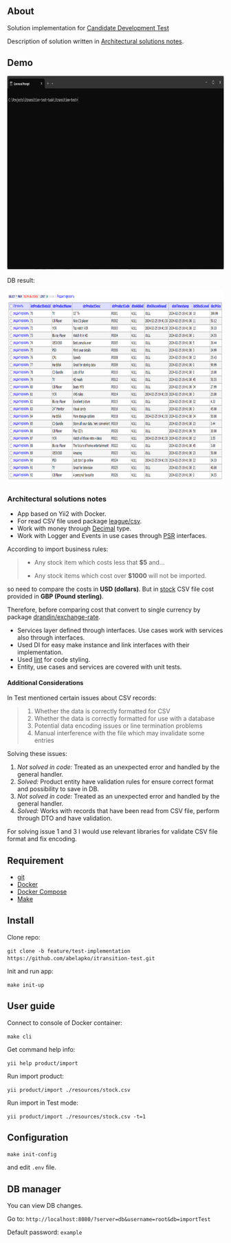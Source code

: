 ## About

Solution implementation for [Candidate Development Test](./resources/PHP-task.docx)

Description of solution written in [Architectural solutions notes](#architectural-solutions-notes).

## Demo

<img src="./resources/demo.gif" height="450" width="auto">

DB result:

<img src="./resources/result-db.png" height="450" width="auto">

### Architectural solutions notes

- App based on Yii2 with Docker.
- For read CSV file used package [league/csv](https://csv.thephpleague.com/).
- Work with money through [Decimal](https://php-decimal.github.io/) type.
- Work with Logger and Events in use cases through [PSR](https://www.php-fig.org/psr/) interfaces.

According to import business rules:
> - Any stock item which costs less that **$5** and...
> 
> - Any stock items which cost over **$1000** will not be imported.

so need to compare the costs in **USD (dollars)**. But in [stock](./resources/stock.csv) CSV file cost provided in **GBP (Pound sterling)**.

Therefore, before comparing cost that convert to single currency by package [drandin/exchange-rate](drandin/exchange-rate).

- Services layer defined through interfaces. Use cases work with services also through interfaces.
- Used DI for easy make instance and link interfaces with their implementation.
- Used [lint](https://github.com/squizlabs/PHP_CodeSniffer) for code styling.
- Entity, use cases and services are covered with unit tests.

#### Additional Considerations

In Test mentioned certain issues about CSV records:

> 1. Whether the data is correctly formatted for CSV
> 2. Whether the data is correctly formatted for use with a database
> 3. Potential data encoding issues or line termination problems
> 4. Manual interference with the file which may invalidate some entries

Solving these issues:

1. _Not solved in code:_ Treated as an unexpected error and handled by the general handler.
2. _Solved:_ Product entity have validation rules for ensure correct format and possibility to save in DB.
3. _Not solved in code:_ Treated as an unexpected error and handled by the general handler.
4. _Solved:_ Works with records that have been read from CSV file, perform through DTO and have validation.

For solving issue 1 and 3 I would use relevant libraries for validate CSV file format and fix encoding. 

## Requirement
- [git](https://git-scm.com/)
- [Docker](https://www.docker.com/)
- [Docker Compose](https://docs.docker.com/compose/)
- [Make](https://www.gnu.org/software/make/)

## Install

Clone repo:

`git clone -b feature/test-implementation https://github.com/abelapko/itransition-test.git`

Init and run app:

`make init-up`

## User guide

Connect to console of Docker container:

`make cli`

Get command help info:

`yii help product/import`

Run import product:

`yii product/import ./resources/stock.csv`

Run import in Test mode:

`yii product/import ./resources/stock.csv -t=1`

## Configuration

`make init-config`

and edit `.env` file.

## DB manager

You can view DB changes.

Go to:
`http://localhost:8080/?server=db&username=root&db=importTest`

Default password: `example`